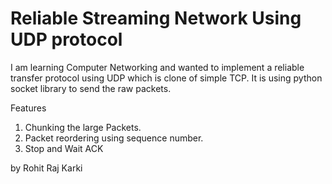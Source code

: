 # Reliable Streaming Network Using UDP protocol

I am learning Computer Networking and wanted to implement a reliable transfer protocol using UDP which is clone of simple TCP.
It is using python socket library to send the raw packets.

Features
1. Chunking the large Packets.
2. Packet reordering using sequence number.
3. Stop and Wait ACK
   
by Rohit Raj Karki

